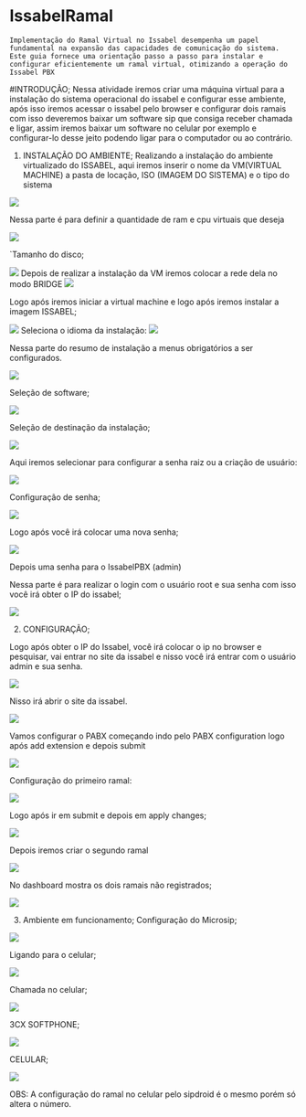 # IssabelRamal
    Implementação do Ramal Virtual no Issabel desempenha um papel fundamental na expansão das capacidades de comunicação do sistema.
    Este guia fornece uma orientação passo a passo para instalar e configurar eficientemente um ramal virtual, otimizando a operação do Issabel PBX


#INTRODUÇÃO; 
Nessa atividade iremos criar uma máquina virtual para a instalação do 
sistema operacional do issabel e configurar esse ambiente, após isso iremos 
acessar o issabel pelo browser e configurar dois ramais com isso deveremos baixar 
um software sip que consiga receber chamada e ligar, assim iremos baixar um 
software no celular por exemplo e configurar-lo desse jeito podendo ligar para o 
computador ou ao contrário.

1. INSTALAÇÃO DO AMBIENTE;
Realizando a instalação do ambiente virtualizado do ISSABEL, aqui iremos inserir o 
nome da VM(VIRTUAL MACHINE) a pasta de locação, ISO (IMAGEM DO 
SISTEMA) e o tipo do sistema

<img src="ISSABEL/image1.png"/>

Nessa parte é para definir a quantidade de ram e cpu virtuais que deseja

<img src="ISSABEL/image2.png"/>

`Tamanho do disco;

<img src="ISSABEL/image3.png"/>
Depois de realizar a instalação da VM iremos colocar a rede dela no modo BRIDGE

<img src="ISSABEL/image4.png"/>

Logo após iremos iniciar a virtual machine e logo após iremos instalar a imagem 
ISSABEL;

<img src="ISSABEL/image5.png"/>
Seleciona o idioma da instalação:
<img src="ISSABEL/image6.png"/>

Nessa parte do resumo de instalação a menus obrigatórios a ser configurados.

<img src="ISSABEL/image7.png"/>

Seleção de software;


<img src="ISSABEL/image8.png"/>

Seleção de destinação da instalação;

<img src="ISSABEL/image9.png"/>

Aqui iremos selecionar para configurar a senha raiz ou a criação de usuário:

<img src="ISSABEL/image10.png"/>

Configuração de senha;


<img src="ISSABEL/image11.png"/>

Logo após você irá colocar uma nova senha;

<img src="ISSABEL/image12.png"/>

Depois uma senha para o IssabelPBX (admin)

Nessa parte é para realizar o login com o usuário root e sua senha com isso você irá 
obter o IP do issabel;

<img src="ISSABEL/image13.png"/>

2. CONFIGURAÇÃO;

Logo após obter o IP do Issabel, você irá colocar o ip no browser e pesquisar, vai 
entrar no site da issabel e nisso você irá entrar com o usuário admin e sua senha.

<img src="ISSABEL/image14.png"/>

Nisso irá abrir o site da issabel.


<img src="ISSABEL/image15.png"/>

Vamos configurar o PABX começando indo pelo PABX configuration logo após add 
extension e depois submit

<img src="ISSABEL/image16.png"/>

Configuração do primeiro ramal:

<img src="ISSABEL/image17.png"/>

Logo após ir em submit e depois em apply changes;


<img src="ISSABEL/image18.png"/>

Depois iremos criar o segundo ramal

<img src="ISSABEL/image19.png"/>

No dashboard mostra os dois ramais não registrados;


<img src="ISSABEL/image20.png"/>

3. Ambiente em funcionamento;
Configuração do Microsip;

<img src="ISSABEL/image21.png"/>

Ligando para o celular;

<img src="ISSABEL/image22.png"/>

Chamada no celular;


<img src="ISSABEL/image23.png"/>


3CX SOFTPHONE;

<img src="ISSABEL/image24.png"/>

CELULAR;

<img src="ISSABEL/image25.png"/>


OBS: A configuração do ramal no celular pelo sipdroid é o mesmo porém só altera o número. 


